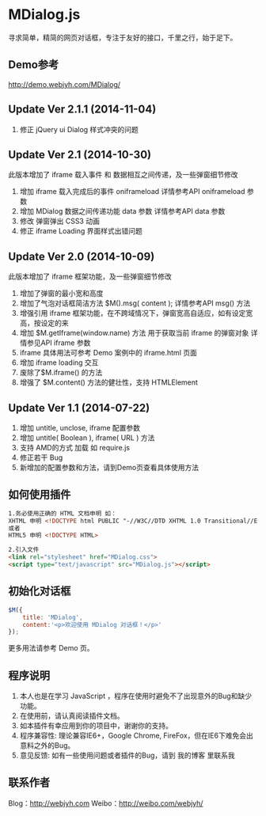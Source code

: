 # MDialog.js

寻求简单，精简的网页对话框，专注于友好的接口，千里之行，始于足下。

## Demo参考

<http://demo.webjyh.com/MDialog/>

## Update Ver 2.1.1 (2014-11-04)
1. 修正 jQuery ui Dialog 样式冲突的问题

## Update Ver 2.1 (2014-10-30)
此版本增加了 iframe 载入事件 和 数据相互之间传递，及一些弹窗细节修改

1. 增加 iframe 载入完成后的事件 oniframeload 详情参考API oniframeload 参数
2. 增加 MDialog 数据之间传递功能 data 参数 详情参考API data 参数
3. 修改 弹窗弹出 CSS3 动画
4. 修正 iframe Loading 界面样式出错问题

## Update Ver 2.0  (2014-10-09)
此版本增加了 iframe 框架功能，及一些弹窗细节修改

1. 增加了弹窗的最小宽和高度
2. 增加了气泡对话框简洁方法 $M().msg( content ); 详情参考API msg() 方法
3. 增强引用 iframe 框架功能，在不跨域情况下，弹窗宽高自适应，如有设定宽高，按设定的来
4. 增加 $M.getIframe(window.name) 方法 用于获取当前 iframe 的弹窗对象 详情参见API iframe 参数
5. iframe 具体用法可参考 Demo 案例中的 iframe.html 页面
6. 增加 iframe loading 交互
7. 废除了$M.iframe() 的方法
8. 增强了 $M.content() 方法的健壮性，支持 HTMLElement

## Update Ver 1.1  (2014-07-22)

1. 增加 untitle, unclose, iframe 配置参数
2. 增加 untitle( Boolean ), iframe( URL ) 方法
3. 支持 AMD的方式 加载  如 require.js
4. 修正若干 Bug
5. 新增加的配置参数和方法，请到Demo页查看具体使用方法

## 如何使用插件

```html
1.务必使用正确的 HTML 文档申明 如：
XHTML 申明 <!DOCTYPE html PUBLIC "-//W3C//DTD XHTML 1.0 Transitional//EN" "http://www.w3.org/TR/xhtml1/DTD/xhtml1-transitional.dtd">
或者
HTML5 申明 <!DOCTYPE HTML>

2.引入文件
<link rel="stylesheet" href="MDialog.css">
<script type="text/javascript" src="MDialog.js"></script>
```

## 初始化对话框

```javascript
$M({
    title: 'MDialog',
    content:'<p>欢迎使用 MDialog 对话框！</p>'
});
```

更多用法请参考 Demo 页。

## 程序说明

1. 本人也是在学习 JavaScript ，程序在使用时避免不了出现意外的Bug和缺少功能。
2. 在使用前，请认真阅读插件文档。
3. 如本插件有幸应用到你的项目中，谢谢你的支持。
4. 程序兼容性: 理论兼容IE6+，Google Chrome, FireFox，但在IE6下难免会出意料之外的Bug。
5. 意见反馈: 如有一些使用问题或者插件的Bug，请到 我的博客 里联系我

## 联系作者

Blog：<http://webjyh.com> 
Weibo：<http://weibo.com/webjyh/>
